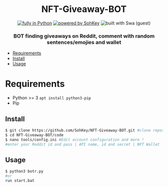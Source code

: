 <h1 align=center>NFT-Giveaway-BOT</h1>
<p align=center>
  <a href="https://www.python.org/"> <img src="https://img.shields.io/badge/Made%20with-python-%23f7df1e?style=for-the-badge" alt="fully in Python"/></a>
  <a href="https://github.com/SohKey"><img src="https://img.shields.io/badge/Powered%20By-SOHKEY%20-blueviolet?style=for-the-badge" alt="powered by SohKey"/></a>
  <img src="https://img.shields.io/badge/Built%20With-Swa-red?style=for-the-badge" alt="built with Swa (guest)"/>
</p>
<h3 align=center>BOT finding giveaways on Reddit, comment with random sentences/emojies and wallet</h3>

- [Requirements](#requirements)
- [Install](#install)
- [Usage](#usage)

# Requirements

- Python >= 3 ```apt install python3-pip```
- Pip

## Install

```bash
$ git clone https://github.com/SohKey/NFT-Giveaway-BOT.git #clone repository
$ cd NFT-Giveaway-BOT/code
$ nano tools/config.ini #Edit account configuration and more !
#enter your Reddit id and pass | API name, id and secret | NFT Wallet
```

## Usage

```bash
$ python3 botr.py
#or
run start.bat
```
